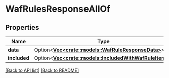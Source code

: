 # WafRulesResponseAllOf

## Properties

Name | Type | Description | Notes
------------ | ------------- | ------------- | -------------
**data** | Option<[**Vec&lt;crate::models::WafRuleResponseData&gt;**](WafRuleResponseData.md)> |  | 
**included** | Option<[**Vec&lt;crate::models::IncludedWithWafRuleItem&gt;**](IncludedWithWafRuleItem.md)> |  | 

[[Back to API list]](../README.md#documentation-for-api-endpoints) [[Back to README]](../README.md)


